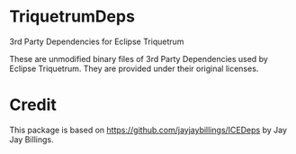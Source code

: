 # TriquetrumDeps
3rd Party Dependencies for Eclipse Triquetrum

These are unmodified binary files of 3rd Party Dependencies used by Eclipse Triquetrum. They are provided under their original licenses.

# Credit
This package is based on https://github.com/jayjaybillings/ICEDeps by Jay Jay Billings.

